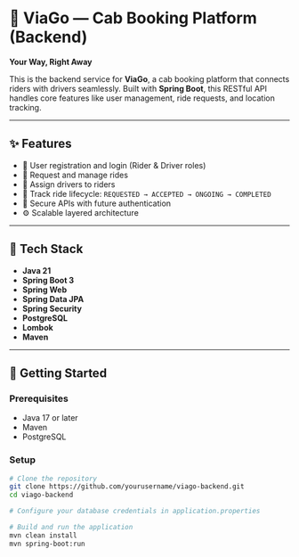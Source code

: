# 🚖 ViaGo — Cab Booking Platform (Backend)

**Your Way, Right Away**

This is the backend service for **ViaGo**, a cab booking platform that connects riders with drivers seamlessly. Built with **Spring Boot**, this RESTful API handles core features like user management, ride requests, and location tracking.

---

## ✨ Features

- 🚗 User registration and login (Rider & Driver roles)
- 📍 Request and manage rides
- 👥 Assign drivers to riders
- 🔁 Track ride lifecycle: `REQUESTED → ACCEPTED → ONGOING → COMPLETED`
- 🔐 Secure APIs with future authentication
- ⚙️ Scalable layered architecture

---

## 🔧 Tech Stack

- **Java 21**
- **Spring Boot 3**
- **Spring Web**
- **Spring Data JPA**
- **Spring Security**
- **PostgreSQL**
- **Lombok**
- **Maven**

---

## 🚀 Getting Started

### Prerequisites

- Java 17 or later
- Maven
- PostgreSQL

### Setup

```bash
# Clone the repository
git clone https://github.com/yourusername/viago-backend.git
cd viago-backend

# Configure your database credentials in application.properties

# Build and run the application
mvn clean install
mvn spring-boot:run
